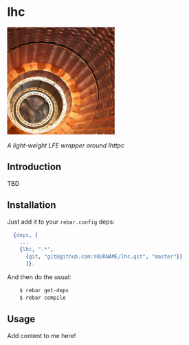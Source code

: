 # lhc

<a href="resources/images/lhc.jpg"><img src="resources/images/lhc-small.jpg" /></a>

*A light-weight LFE wrapper around lhttpc*

## Introduction

TBD


## Installation

Just add it to your ``rebar.config`` deps:

```erlang
  {deps, [
    ...
    {lhc, ".*",
      {git, "git@github.com:YOURNAME/lhc.git", "master"}}
      ]}.
```

And then do the usual:

```bash
    $ rebar get-deps
    $ rebar compile
```


## Usage

Add content to me here!

